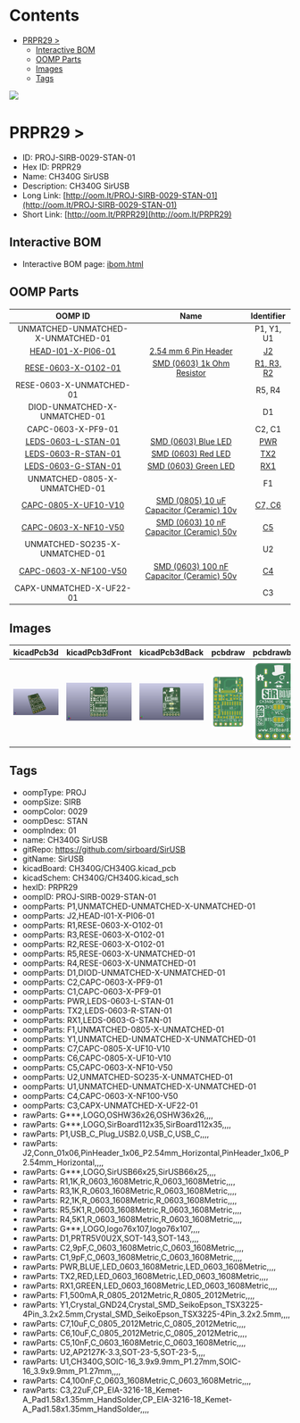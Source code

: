 



Contents
========

* [PRPR29 > ](#prpr29--)
	* [Interactive BOM](#interactive-bom)
	* [OOMP Parts](#oomp-parts)
	* [Images](#images)
	* [Tags](#tags)
  
![][im]
# PRPR29 > 

- ID: PROJ-SIRB-0029-STAN-01
- Hex ID: PRPR29
- Name: CH340G SirUSB
- Description: CH340G SirUSB
- Long Link: [http://oom.lt/PROJ-SIRB-0029-STAN-01](http://oom.lt/PROJ-SIRB-0029-STAN-01)
- Short Link: [http://oom.lt/PRPR29](http://oom.lt/PRPR29)

## Interactive BOM

- Interactive BOM page: [ibom.html](https://htmlpreview.github.io/?https://github.com/oomlout/oomlout_OOMP_projects/blob/main/PROJ-SIRB-0029-STAN-01/kicad/bom/ibom.html)

## OOMP Parts
  

|OOMP ID|Name|Identifier|
| :---: | :---: | :---: |
|UNMATCHED-UNMATCHED-X-UNMATCHED-01||P1, Y1, U1|
|[HEAD-I01-X-PI06-01](https://github.com/oomlout/oomlout_OOMP_parts/tree/main/HEAD-I01-X-PI06-01/)|[2.54 mm 6 Pin Header](https://github.com/oomlout/oomlout_OOMP_parts/tree/main/HEAD-I01-X-PI06-01/)|[J2](https://github.com/oomlout/oomlout_OOMP_parts/tree/main/HEAD-I01-X-PI06-01/)|
|[RESE-0603-X-O102-01](https://github.com/oomlout/oomlout_OOMP_parts/tree/main/RESE-0603-X-O102-01/)|[SMD (0603) 1k Ohm Resistor](https://github.com/oomlout/oomlout_OOMP_parts/tree/main/RESE-0603-X-O102-01/)|[R1, R3, R2](https://github.com/oomlout/oomlout_OOMP_parts/tree/main/RESE-0603-X-O102-01/)|
|RESE-0603-X-UNMATCHED-01||R5, R4|
|DIOD-UNMATCHED-X-UNMATCHED-01||D1|
|CAPC-0603-X-PF9-01||C2, C1|
|[LEDS-0603-L-STAN-01](https://github.com/oomlout/oomlout_OOMP_parts/tree/main/LEDS-0603-L-STAN-01/)|[SMD (0603) Blue LED](https://github.com/oomlout/oomlout_OOMP_parts/tree/main/LEDS-0603-L-STAN-01/)|[PWR](https://github.com/oomlout/oomlout_OOMP_parts/tree/main/LEDS-0603-L-STAN-01/)|
|[LEDS-0603-R-STAN-01](https://github.com/oomlout/oomlout_OOMP_parts/tree/main/LEDS-0603-R-STAN-01/)|[SMD (0603) Red LED](https://github.com/oomlout/oomlout_OOMP_parts/tree/main/LEDS-0603-R-STAN-01/)|[TX2](https://github.com/oomlout/oomlout_OOMP_parts/tree/main/LEDS-0603-R-STAN-01/)|
|[LEDS-0603-G-STAN-01](https://github.com/oomlout/oomlout_OOMP_parts/tree/main/LEDS-0603-G-STAN-01/)|[SMD (0603) Green LED](https://github.com/oomlout/oomlout_OOMP_parts/tree/main/LEDS-0603-G-STAN-01/)|[RX1](https://github.com/oomlout/oomlout_OOMP_parts/tree/main/LEDS-0603-G-STAN-01/)|
|UNMATCHED-0805-X-UNMATCHED-01||F1|
|[CAPC-0805-X-UF10-V10](https://github.com/oomlout/oomlout_OOMP_parts/tree/main/CAPC-0805-X-UF10-V10/)|[SMD (0805) 10 uF Capacitor (Ceramic) 10v](https://github.com/oomlout/oomlout_OOMP_parts/tree/main/CAPC-0805-X-UF10-V10/)|[C7, C6](https://github.com/oomlout/oomlout_OOMP_parts/tree/main/CAPC-0805-X-UF10-V10/)|
|[CAPC-0603-X-NF10-V50](https://github.com/oomlout/oomlout_OOMP_parts/tree/main/CAPC-0603-X-NF10-V50/)|[SMD (0603) 10 nF Capacitor (Ceramic) 50v](https://github.com/oomlout/oomlout_OOMP_parts/tree/main/CAPC-0603-X-NF10-V50/)|[C5](https://github.com/oomlout/oomlout_OOMP_parts/tree/main/CAPC-0603-X-NF10-V50/)|
|UNMATCHED-SO235-X-UNMATCHED-01||U2|
|[CAPC-0603-X-NF100-V50](https://github.com/oomlout/oomlout_OOMP_parts/tree/main/CAPC-0603-X-NF100-V50/)|[SMD (0603) 100 nF Capacitor (Ceramic) 50v](https://github.com/oomlout/oomlout_OOMP_parts/tree/main/CAPC-0603-X-NF100-V50/)|[C4](https://github.com/oomlout/oomlout_OOMP_parts/tree/main/CAPC-0603-X-NF100-V50/)|
|CAPX-UNMATCHED-X-UF22-01||C3|

## Images
  
  

|kicadPcb3d|kicadPcb3dFront|kicadPcb3dBack|pcbdraw|pcbdrawback|
| :---: | :---: | :---: | :---: | :---: |
|[![kicadPcb3d](kicadPcb3d_140.png)](kicadPcb3d.png)|[![kicadPcb3dFront](kicadPcb3dFront_140.png)](kicadPcb3dFront.png)|[![kicadPcb3dBack](kicadPcb3dBack_140.png)](kicadPcb3dBack.png)|[![pcbdraw](pcbdraw_140.png)](pcbdraw.png)|[![pcbdrawback](pcbdrawBack_140.png)](pcbdrawBack.png)|

## Tags

- oompType: PROJ
- oompSize: SIRB
- oompColor: 0029
- oompDesc: STAN
- oompIndex: 01
- name: CH340G SirUSB
- gitRepo: https://github.com/sirboard/SirUSB
- gitName: SirUSB
- kicadBoard: CH340G/CH340G.kicad_pcb
- kicadSchem: CH340G/CH340G.kicad_sch
- hexID: PRPR29
- oompID: PROJ-SIRB-0029-STAN-01
- oompParts: P1,UNMATCHED-UNMATCHED-X-UNMATCHED-01
- oompParts: J2,HEAD-I01-X-PI06-01
- oompParts: R1,RESE-0603-X-O102-01
- oompParts: R3,RESE-0603-X-O102-01
- oompParts: R2,RESE-0603-X-O102-01
- oompParts: R5,RESE-0603-X-UNMATCHED-01
- oompParts: R4,RESE-0603-X-UNMATCHED-01
- oompParts: D1,DIOD-UNMATCHED-X-UNMATCHED-01
- oompParts: C2,CAPC-0603-X-PF9-01
- oompParts: C1,CAPC-0603-X-PF9-01
- oompParts: PWR,LEDS-0603-L-STAN-01
- oompParts: TX2,LEDS-0603-R-STAN-01
- oompParts: RX1,LEDS-0603-G-STAN-01
- oompParts: F1,UNMATCHED-0805-X-UNMATCHED-01
- oompParts: Y1,UNMATCHED-UNMATCHED-X-UNMATCHED-01
- oompParts: C7,CAPC-0805-X-UF10-V10
- oompParts: C6,CAPC-0805-X-UF10-V10
- oompParts: C5,CAPC-0603-X-NF10-V50
- oompParts: U2,UNMATCHED-SO235-X-UNMATCHED-01
- oompParts: U1,UNMATCHED-UNMATCHED-X-UNMATCHED-01
- oompParts: C4,CAPC-0603-X-NF100-V50
- oompParts: C3,CAPX-UNMATCHED-X-UF22-01
- rawParts: G***,LOGO,OSHW36x26,OSHW36x26,,,,
- rawParts: G***,LOGO,SirBoard112x35,SirBoard112x35,,,,
- rawParts: P1,USB_C_Plug_USB2.0,USB_C,USB_C,,,,
- rawParts: J2,Conn_01x06,PinHeader_1x06_P2.54mm_Horizontal,PinHeader_1x06_P2.54mm_Horizontal,,,,
- rawParts: G***,LOGO,SirUSB66x25,SirUSB66x25,,,,
- rawParts: R1,1K,R_0603_1608Metric,R_0603_1608Metric,,,,
- rawParts: R3,1K,R_0603_1608Metric,R_0603_1608Metric,,,,
- rawParts: R2,1K,R_0603_1608Metric,R_0603_1608Metric,,,,
- rawParts: R5,5K1,R_0603_1608Metric,R_0603_1608Metric,,,,
- rawParts: R4,5K1,R_0603_1608Metric,R_0603_1608Metric,,,,
- rawParts: G***,LOGO,logo76x107,logo76x107,,,,
- rawParts: D1,PRTR5V0U2X,SOT-143,SOT-143,,,,
- rawParts: C2,9pF,C_0603_1608Metric,C_0603_1608Metric,,,,
- rawParts: C1,9pF,C_0603_1608Metric,C_0603_1608Metric,,,,
- rawParts: PWR,BLUE,LED_0603_1608Metric,LED_0603_1608Metric,,,,
- rawParts: TX2,RED,LED_0603_1608Metric,LED_0603_1608Metric,,,,
- rawParts: RX1,GREEN,LED_0603_1608Metric,LED_0603_1608Metric,,,,
- rawParts: F1,500mA,R_0805_2012Metric,R_0805_2012Metric,,,,
- rawParts: Y1,Crystal_GND24,Crystal_SMD_SeikoEpson_TSX3225-4Pin_3.2x2.5mm,Crystal_SMD_SeikoEpson_TSX3225-4Pin_3.2x2.5mm,,,,
- rawParts: C7,10uF,C_0805_2012Metric,C_0805_2012Metric,,,,
- rawParts: C6,10uF,C_0805_2012Metric,C_0805_2012Metric,,,,
- rawParts: C5,10nF,C_0603_1608Metric,C_0603_1608Metric,,,,
- rawParts: U2,AP2127K-3.3,SOT-23-5,SOT-23-5,,,,
- rawParts: U1,CH340G,SOIC-16_3.9x9.9mm_P1.27mm,SOIC-16_3.9x9.9mm_P1.27mm,,,,
- rawParts: C4,100nF,C_0603_1608Metric,C_0603_1608Metric,,,,
- rawParts: C3,22uF,CP_EIA-3216-18_Kemet-A_Pad1.58x1.35mm_HandSolder,CP_EIA-3216-18_Kemet-A_Pad1.58x1.35mm_HandSolder,,,,



[im]: kicadPcb3d_450.png
